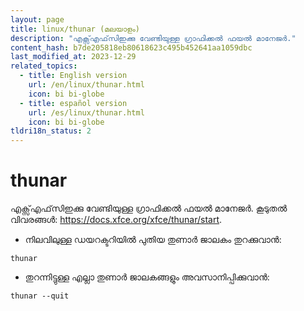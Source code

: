 ```yaml
---
layout: page
title: linux/thunar (മലയാളം)
description: "എക്സ്എഫ്‌സിഇക്കു വേണ്ടിയുള്ള ഗ്രാഫിക്കൽ ഫയൽ മാനേജർ."
content_hash: b7de205818eb80618623c495b452641aa1059dbc
last_modified_at: 2023-12-29
related_topics:
  - title: English version
    url: /en/linux/thunar.html
    icon: bi bi-globe
  - title: español version
    url: /es/linux/thunar.html
    icon: bi bi-globe
tldri18n_status: 2
---
```

# thunar

എക്സ്എഫ്‌സിഇക്കു വേണ്ടിയുള്ള ഗ്രാഫിക്കൽ ഫയൽ മാനേജർ.
കൂടുതൽ വിവരങ്ങൾ: <https://docs.xfce.org/xfce/thunar/start>.

- നിലവിലുള്ള ഡയറക്ടറിയിൽ പുതിയ തുണാർ ജാലകം തുറക്കുവാൻ:

`thunar`

- തുറന്നിട്ടുള്ള എല്ലാ തുണാർ ജാലകങ്ങളും അവസാനിപ്പിക്കുവാൻ:

`thunar --quit`

